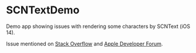 # SCNTextDemo
Demo app showing issues with rendering some characters by SCNText (iOS 14).

Issue mentioned on [Stack Overflow](https://stackoverflow.com/questions/64448087/missing-characters-in-scntext-ios-14) and [Apple Developer Forum](https://developer.apple.com/forums/thread/664349).

